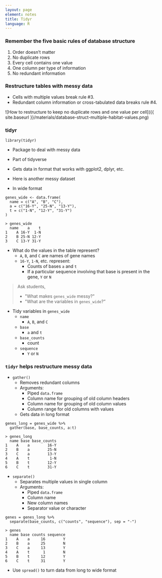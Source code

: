 ```yaml
---
layout: page
element: notes
title: Tidyr
language: R
---
```


### Remember the five basic rules of database structure

1. Order doesn’t matter
2. No duplicate rows
3. Every cell contains one value
4. One column per type of information
5. No redundant information

### Restructure tables with messy data

* Cells with multiple values break rule #3.
* Redundant column information or cross-tabulated data breaks rule #4.

![How to restructure to keep no duplicate rows and one value per cell]({{ site.baseurl }}/materials/database-struct-multiple-habitat-values.png)

### tidyr

```
library(tidyr)
```

* Package to deal with messy data
* Part of tidyverse
* Gets data in format that works with ggplot2, dplyr, etc.

* Here is another messy dataset
* In wide format

```
genes_wide <- data.frame(
  name = c("A", "B", "C"),
  a = c("16-Y", "25-N", "13-Y"),
  t = c("1-N", "12-Y", "31-Y")
)
```

```
> genes_wide
  name    a    t
1    A 16-Y  1-N
2    B 25-N 12-Y
3    C 13-Y 31-Y
```

* What do the values in the table represent?
    * `A`, `B`, and `C` are names of gene names
    * `16-Y`, `1-N`, etc. represent:
        * Counts of bases `a` and `t`
        * If a particular sequence involving that base is present in the gene, `Y` or `N`

> Ask students,
>
> * "What makes `genes_wide` messy?"
> * "What are the variables in `genes_wide`?”

* Tidy variables in `genes_wide`
    * `name`
        * `A`, `B`, and `C`
    * `base`
        * `a` and `t`
    * `base_counts`
        * count
    * `sequence`
        * `Y` or `N`

### `tidyr` helps restructure messy data

* `gather()`
    * Removes redundant columns
    * Arguments:
        * Piped `data.frame`
        * Column name for grouping of old column headers
        * Column name for grouping of old column values
        * Column range for old columns with values
    * Gets data in long format

```
genes_long = genes_wide %>%
  gather(base, base_counts, a:t)
```

```
> genes_long
  name base base_counts
1    A    a        16-Y
2    B    a        25-N
3    C    a        13-Y
4    A    t         1-N
5    B    t        12-Y
6    C    t        31-Y
```

* `separate()`
    * Separates multiple values in single column
    * Arguments:
        * Piped `data.frame`
        * Column name
        * New column names
        * Separator value or character

```
genes = genes_long %>%
  separate(base_counts, c("counts", "sequence"), sep = "-")
```

```
> genes
  name base counts sequence
1    A    a     16        Y
2    B    a     25        N
3    C    a     13        Y
4    A    t      1        N
5    B    t     12        Y
6    C    t     31        Y
```

* Use `spread()` to turn data from long to wide format
